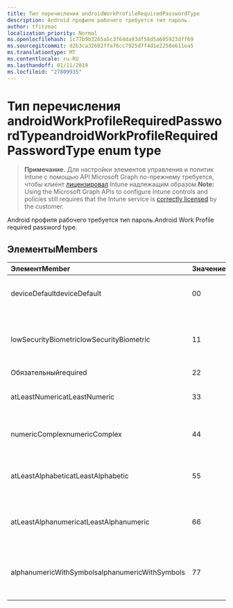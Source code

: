 ```yaml
---
title: Тип перечисления androidWorkProfileRequiredPasswordType
description: Android профиля рабочего требуется тип пароль.
author: tfitzmac
localization_priority: Normal
ms.openlocfilehash: 1c77b9b3265a5c3f64da93df58d5a605923dff69
ms.sourcegitcommit: d2b3ca32602ffa76cc7925d7f4d1e2258e611ea5
ms.translationtype: MT
ms.contentlocale: ru-RU
ms.lasthandoff: 01/11/2019
ms.locfileid: "27809935"
---
```

# <a name="androidworkprofilerequiredpasswordtype-enum-type"></a><span data-ttu-id="45a87-103">Тип перечисления androidWorkProfileRequiredPasswordType</span><span class="sxs-lookup"><span data-stu-id="45a87-103">androidWorkProfileRequiredPasswordType enum type</span></span>

> <span data-ttu-id="45a87-104">**Примечание.** Для настройки элементов управления и политик Intune с помощью API Microsoft Graph по-прежнему требуется, чтобы клиент [лицензировал](https://go.microsoft.com/fwlink/?linkid=839381) Intune надлежащим образом.</span><span class="sxs-lookup"><span data-stu-id="45a87-104">**Note:** Using the Microsoft Graph APIs to configure Intune controls and policies still requires that the Intune service is [correctly licensed](https://go.microsoft.com/fwlink/?linkid=839381) by the customer.</span></span>

<span data-ttu-id="45a87-105">Android профиля рабочего требуется тип пароль.</span><span class="sxs-lookup"><span data-stu-id="45a87-105">Android Work Profile required password type.</span></span>
## <a name="members"></a><span data-ttu-id="45a87-106">Элементы</span><span class="sxs-lookup"><span data-stu-id="45a87-106">Members</span></span>
|<span data-ttu-id="45a87-107">Элемент</span><span class="sxs-lookup"><span data-stu-id="45a87-107">Member</span></span>|<span data-ttu-id="45a87-108">Значение</span><span class="sxs-lookup"><span data-stu-id="45a87-108">Value</span></span>|<span data-ttu-id="45a87-109">Описание</span><span class="sxs-lookup"><span data-stu-id="45a87-109">Description</span></span>|
|:---|:---|:---|
|<span data-ttu-id="45a87-110">deviceDefault</span><span class="sxs-lookup"><span data-stu-id="45a87-110">deviceDefault</span></span>|<span data-ttu-id="45a87-111">0</span><span class="sxs-lookup"><span data-stu-id="45a87-111">0</span></span>|<span data-ttu-id="45a87-112">Значение по умолчанию устройства, без цели.</span><span class="sxs-lookup"><span data-stu-id="45a87-112">Device default value, no intent.</span></span>|
|<span data-ttu-id="45a87-113">lowSecurityBiometric</span><span class="sxs-lookup"><span data-stu-id="45a87-113">lowSecurityBiometric</span></span>|<span data-ttu-id="45a87-114">1</span><span class="sxs-lookup"><span data-stu-id="45a87-114">1</span></span>|<span data-ttu-id="45a87-115">Биометрия низкой безопасности на основе пароль.</span><span class="sxs-lookup"><span data-stu-id="45a87-115">Low security biometrics based password required.</span></span>|
|<span data-ttu-id="45a87-116">Обязательный</span><span class="sxs-lookup"><span data-stu-id="45a87-116">required</span></span>|<span data-ttu-id="45a87-117">2</span><span class="sxs-lookup"><span data-stu-id="45a87-117">2</span></span>|<span data-ttu-id="45a87-118">Обязательный.</span><span class="sxs-lookup"><span data-stu-id="45a87-118">Required.</span></span>|
|<span data-ttu-id="45a87-119">atLeastNumeric</span><span class="sxs-lookup"><span data-stu-id="45a87-119">atLeastNumeric</span></span>|<span data-ttu-id="45a87-120">3</span><span class="sxs-lookup"><span data-stu-id="45a87-120">3</span></span>|<span data-ttu-id="45a87-121">Требуется по крайней мере цифровой пароль.</span><span class="sxs-lookup"><span data-stu-id="45a87-121">At least numeric password required.</span></span>|
|<span data-ttu-id="45a87-122">numericComplex</span><span class="sxs-lookup"><span data-stu-id="45a87-122">numericComplex</span></span>|<span data-ttu-id="45a87-123">4</span><span class="sxs-lookup"><span data-stu-id="45a87-123">4</span></span>|<span data-ttu-id="45a87-124">Числовой сложный пароль.</span><span class="sxs-lookup"><span data-stu-id="45a87-124">Numeric complex password required.</span></span>|
|<span data-ttu-id="45a87-125">atLeastAlphabetic</span><span class="sxs-lookup"><span data-stu-id="45a87-125">atLeastAlphabetic</span></span>|<span data-ttu-id="45a87-126">5</span><span class="sxs-lookup"><span data-stu-id="45a87-126">5</span></span>|<span data-ttu-id="45a87-127">Требуется по крайней мере к буквам и цифрам пароль.</span><span class="sxs-lookup"><span data-stu-id="45a87-127">At least alphabetic password required.</span></span>|
|<span data-ttu-id="45a87-128">atLeastAlphanumeric</span><span class="sxs-lookup"><span data-stu-id="45a87-128">atLeastAlphanumeric</span></span>|<span data-ttu-id="45a87-129">6</span><span class="sxs-lookup"><span data-stu-id="45a87-129">6</span></span>|<span data-ttu-id="45a87-130">Требуется по крайней мере буквенно-цифровой пароль.</span><span class="sxs-lookup"><span data-stu-id="45a87-130">At least alphanumeric password required.</span></span>|
|<span data-ttu-id="45a87-131">alphanumericWithSymbols</span><span class="sxs-lookup"><span data-stu-id="45a87-131">alphanumericWithSymbols</span></span>|<span data-ttu-id="45a87-132">7</span><span class="sxs-lookup"><span data-stu-id="45a87-132">7</span></span>|<span data-ttu-id="45a87-133">По крайней мере буквенно-цифровых с символы пароль.</span><span class="sxs-lookup"><span data-stu-id="45a87-133">At least alphanumeric with symbols password required.</span></span>|



